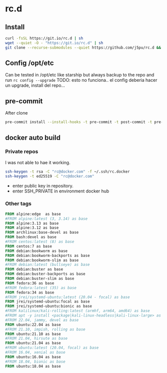 # rc.d

## Install 

````bash
curl -fsSL https://git.io/rc.d | sh
wget --quiet -O - "https://git.io/rc.d" | sh
git clone --recurse-submodules --quiet https://github.com/j5pu/rc.d && ./rc.d/install
````

## Config /opt/etc
Can be tested in /opt/etc like starship but always backup to the repo and run `rc config --upgrade` 
TODO: esto no funciona.. el config deberia hacer un upgrade, install del repo...

## pre-commit 
After clone 
````bash
pre-commit install --install-hooks -t pre-commit -t post-commit -t pre-push
````

## docker auto build

### Private repos
I was not able to hae it working. 

```bash
ssh-keygen -t rsa -C "rc@docker.com" -f ~/.ssh/rc.docker
ssh-keygen -t ed25519 -C "rc@docker.com"
```
* enter public key in repository.
* enter SSH_PRIVATE in environment docker hub 

### Other tags 
```Dockerfile
FROM alpine:edge  as base
#FROM alpine:latest (3, 3.14) as base
FROM alpine:3.13 as base
FROM alpine:3.12 as base
FROM archlinux:base-devel as base
FROM bash:devel as base
#FROM centos:latest (8) as base
FROM centos:7 as base
FROM debian:bookworm as base
FROM debian:bookworm-backports as base
FROM debian:bookworm-slim as base
#FROM debian:latest (bullseye) as base
FROM debian:buster as base
FROM debian:buster-backports as base
FROM debian:buster-slim as base
FROM fedora:36 as base
#FROM fedora:latest (35) as base
FROM fedora:34 as base
#FROM jrei/systemd-ubuntu:latest (20.04 - focal) as base
FROM jrei/systemd-ubuntu:focal as base
FROM jrei/systemd-ubuntu:bionic as base
#FROM kalilinux/kali-rolling:latest (armhf, arm64, amd64) as base
#FROM apt -y install <package|kali-linux-headless|kali-linux-large> as base
#FROM 22.04, jammy, devel as base
FROM ubuntu:22.04 as base
#FROM 21.10, impish, rolling as base
FROM ubuntu:21.10 as base
#FROM 21.04, hirsute as base
FROM ubuntu:21.04 as base
#FROM ubuntu:latest (20.04, focal) as base
#FROM 16.04, xenial as base
FROM ubuntu:16.04 as base
#FROM 18.04, bionic as base
FROM ubuntu:18.04 as base
```

### 
